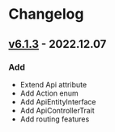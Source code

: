 # Changelog
## [v6.1.3] - 2022.12.07
### Add
- Extend Api attribute
- Add Action enum
- Add ApiEntityInterface
- Add ApiControllerTrait
- Add routing features

[v6.1.3]: https://github.com/grzegorz-jamroz/sf-api-foundation/releases/tag/6.1.3]
